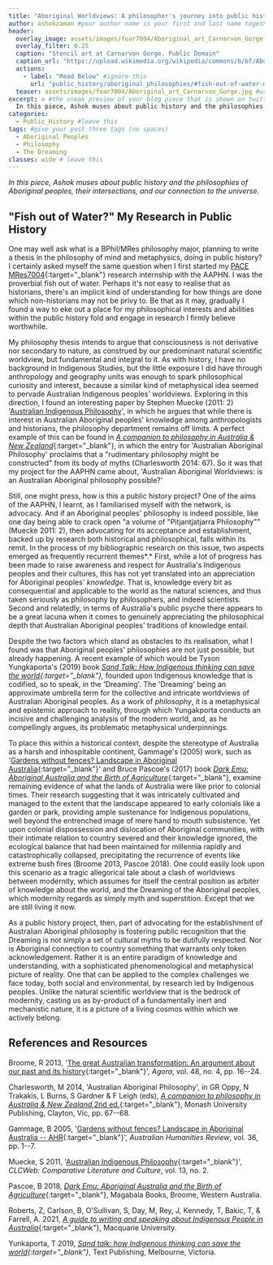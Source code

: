 ```yaml
---
title: "Aboriginal Worldviews: A philosopher's journey into public history" #title - As you can see I have put advice for each section below in the preamble (what is called the YAML) after a #, feel free to leave
author: ashokzaman #your author name is your first and last name together in lower case with no spaces
header:
  overlay_image: assets/images/foar7004/Aboriginal_art_Carnarvon_Gorge.jpg
  overlay_filter: 0.25
  caption: "Stencil art at Carnarvon Gorge. Public Domain"
  caption_url: "https://upload.wikimedia.org/wikipedia/commons/b/bf/Aboriginal_art_Carnarvon_Gorge.jpg"
  actions:
    - label: "Read Below" #ignore this
      url: "public_history/aboriginal_philosophies/#fish-out-of-water-my-research-in-public-history" #ignore this
  teaser: assets/images/foar7004/Aboriginal_art_Carnarvon_Gorge.jpg #usually the same as the header
excerpt: > #the sneak preview of your blog piece that is shown on twitter shares and previews (1 sentence)
  In this piece, Ashok muses about public history and the philosophies of Aboriginal peoples, their intersections, and our connection to the universe.
categories:
  - Public_History #leave this
tags: #give your post three tags (no spaces)
  - Aboriginal Peoples
  - Philosophy
  - The Dreaming
classes: wide # leave this
---
```

_In this piece, Ashok muses about public history and the philosophies of Aboriginal peoples, their intersections, and our connection to the universe._

## "Fish out of Water?" My Research in Public History

One may well ask what is a BPhil/MRes philosophy major, planning to write a thesis in the philosophy of mind and metaphysics, doing in public history? I certainly asked myself the same question when I first started my [PACE MRes7004](https://coursehandbook.mq.edu.au/2020/units/FOAR7004/){:target="_blank"} research internship with the AAPHN. I was the proverbial fish out of water. Perhaps it's not easy to realise that as historians, there's an implicit kind of understanding for how things are done which non-historians may not be privy to. Be that as it may, gradually I found a way to eke out a place for my philosophical interests and abilities within the public history fold and engage in research I firmly believe worthwhile.

My philosophy thesis intends to argue that consciousness is not derivative nor secondary to nature, as construed by our predominant natural scientific worldview, but fundamental and integral to it. As with history, I have no background in Indigenous Studies, but the little exposure I did have through anthropology and geography units was enough to spark philosophical curiosity and interest, because a similar kind of metaphysical idea seemed to pervade Australian Indigenous peoples' worldviews. Exploring in this direction, I found an interesting paper by Stephen Muecke (2011: 2) '[Australian Indigenous Philosophy](https://doi.org/10.7771/1481-4374.1741)', in which he argues that while there is interest in Australian Aboriginal peoples' knowledge among anthropologists and historians, the philosophy department remains off limits. A perfect example of this can be found in [*A companion to philosophy in Australia & New Zealand*](http://library.oapen.org/handle/20.500.12657/31527){:target="_blank"}, in which the entry for 'Australian Aboriginal Philosophy' proclaims that a "rudimentary philosophy might be constructed" from its body of myths (Charlesworth 2014: 67). So it was that my project for the AAPHN came about, 'Australian Aboriginal Worldviews: is an Australian Aboriginal philosophy possible?'

Still, one might press, how is this a public history project? One of the aims of the AAPHN, I learnt, as I familiarised myself with the network, is advocacy. And if an Aboriginal peoples' philosophy is indeed possible, like one day being able to crack open "a volume of "Pitjantjatjarra Philosophy"" (Muecke 2011: 2), then advocating for its acceptance and establishment, backed up by research both historical and philosophical, falls within its remit. In the process of my bibliographic research on this issue, two aspects emerged as frequently recurrent themes*.* First, while a lot of progress has been made to raise awareness and respect for Australia's Indigenous peoples and their cultures, this has not yet translated into an appreciation for Aboriginal peoples' *knowledge.* That is, knowledge every bit as consequential and applicable to the world as the natural sciences, and thus taken seriously as philosophy by philosophers, and indeed scientists. Second and relatedly, in terms of Australia's public psyche there appears to be a great lacuna when it comes to genuinely appreciating the philosophical depth that Australian Aboriginal peoples' traditions of knowledge entail.

Despite the two factors which stand as obstacles to its realisation, what I found was that Aboriginal peoples' philosophies are not just possible, but already happening. A recent example of which would be Tyson Yungkaporta's (2019) book *[Sand Talk: How Indigenous thinking can save the world](https://www.textpublishing.com.au/books/sand-talk){:target="_blank"},* founded upon Indigenous knowledge that is codified, so to speak, in the 'Dreaming'. The 'Dreaming' being an approximate umbrella term for the collective and intricate worldviews of Australian Aboriginal peoples. As a work of *philosophy*, it is a metaphysical and epistemic approach to reality, through which Yungakporta conducts an incisive and challenging analysis of the modern world, and, as he compellingly argues, its problematic metaphysical underpinnings.

To place this within a historical context, despite the stereotype of Australia as a harsh and inhospitable continent, Gammage's (2005) work, such as '[Gardens without fences? Landscape in Aboriginal Australia](http://australianhumanitiesreview.org/2005/07/01/gardens-without-fences-landscape-in-aboriginal-australia/){:target="_blank"}' and Bruce Pascoe's (2017) book [*Dark Emu: Aboriginal Australia and the Birth of Agriculture*](https://www.magabala.com/products/dark-emu){:target="_blank"}, examine remaining evidence of what the lands of Australia were like prior to colonial times. Their research suggesting that it was intricately cultivated and managed to the extent that the landscape appeared to early colonials like a garden or park, providing ample sustenance for Indigenous populations, well beyond the entrenched image of mere hand to mouth subsistence. Yet upon colonial dispossession and dislocation of Aboriginal communities, with their intimate relation to country severed and their knowledge ignored, the ecological balance that had been maintained for millennia rapidly and catastrophically collapsed, precipitating the recurrence of events like extreme bush fires (Broome 2013, Pascoe 2018). One could easily look upon this scenario as a tragic allegorical tale about a clash of worldviews between modernity, which assumes for itself the central position as arbiter of knowledge about the world, and the Dreaming of the Aboriginal peoples, which modernity regards as simply myth and superstition. Except that we are still living it now.

As a public history project, then, part of advocating for the establishment of Australian Aboriginal philosophy is fostering public recognition that the Dreaming is not simply a set of cultural myths to be dutifully respected. Nor is Aboriginal connection to country something that warrants only token acknowledgement. Rather it is an entire paradigm of knowledge and understanding, with a sophisticated phenomenological and metaphysical picture of reality. One that can be applied to the complex challenges we face today, both social and environmental, by research led by Indigenous peoples. Unlike the natural scientific worldview that is the bedrock of modernity, casting us as by-product of a fundamentally inert and mechanistic nature, it is a picture of a living cosmos within which we actively belong.

## References and Resources

Broome, R 2013, '[The great Australian transformation: An argument about our past and its history](https://search.informit.org/doi/10.3316/INFORMIT.736824770983475){:target="_blank"}', *Agora*, vol. 48, no. 4, pp. 16--24.

Charlesworth, M 2014, 'Australian Aboriginal Philosophy', in GR Oppy, N Trakakis, L Burns, S Gardner & F Leigh (eds), [*A companion to philosophy in Australia & New Zealand*,2nd ed.](http://library.oapen.org/handle/20.500.12657/31527){:target="_blank"}, Monash University Publishing, Clayton, Vic, pp. 67--68.

Gammage, B 2005, '[Gardens without fences? Landscape in Aboriginal Australia -- AHR](http://australianhumanitiesreview.org/2005/07/01/gardens-without-fences-landscape-in-aboriginal-australia/){:target="_blank"}', *Australian Humanities Review*, vol. 36, pp. 1--7.

Muecke, S 2011, '[Australian Indigenous Philosophy](https://doi.org/10.7771/1481-4374.1741){:target="_blank"}', *CLCWeb: Comparative Literature and Culture*, vol. 13, no. 2.

Pascoe, B 2018, [*Dark Emu: Aboriginal Australia and the Birth of Agriculture*](https://www.magabala.com/products/dark-emu){:target="_blank"}, Magabala Books, Broome, Western Australia.

Roberts, Z, Carlson, B, O'Sullivan, S, Day, M, Rey, J, Kennedy, T, Bakic, T, & Farrell, A. 2021, [*A guide to writing and speaking about Indigenous People in Australia*](https://doi.org/10.25949/5TFK-5113){:target="_blank"}, Macquarie University.

Yunkaporta, T 2019, *[Sand talk: how Indigenous thinking can save the world](https://www.textpublishing.com.au/books/sand-talk){:target="_blank"}*, Text Publishing, Melbourne, Victoria.
